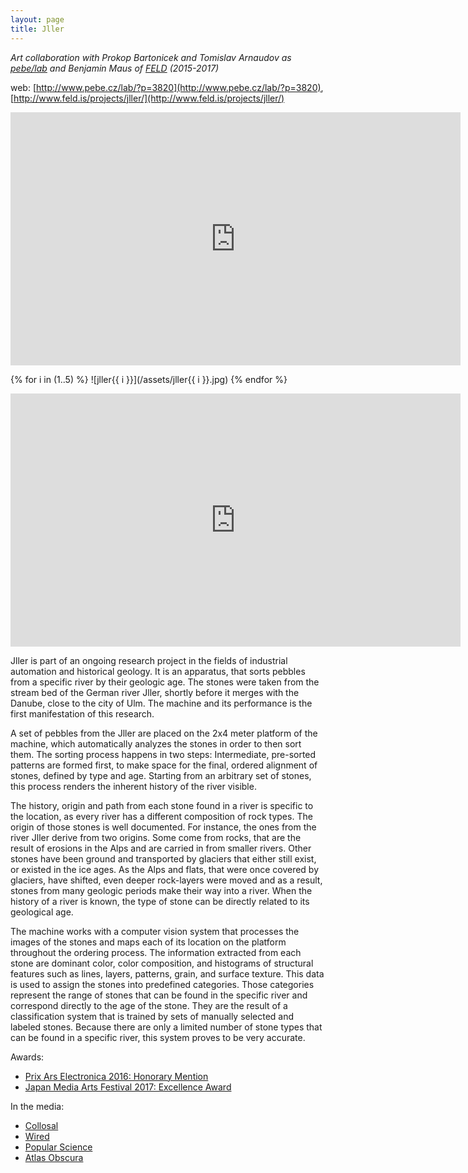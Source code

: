 ```yaml
---
layout: page
title: Jller
---
```


*Art collaboration with Prokop Bartonicek and Tomislav Arnaudov as [pebe/lab](/pebe-lab) and Benjamin Maus of [FELD](http://www.feld.is/) (2015-2017)*

web: [http://www.pebe.cz/lab/?p=3820](http://www.pebe.cz/lab/?p=3820), [http://www.feld.is/projects/jller/](http://www.feld.is/projects/jller/)

<iframe src="https://player.vimeo.com/video/167126696?title=0&byline=0&portrait=0" width="720" height="405" frameborder="0" webkitallowfullscreen mozallowfullscreen allowfullscreen></iframe>

{% for i in (1..5) %}
![jller{{ i }}](/assets/jller{{ i }}.jpg)
{% endfor %}

<iframe width="720" height="405" src="https://www.youtube.com/embed/X4W223X82JQ?rel=0&showinfo=0" frameborder="0" allowfullscreen></iframe>

Jller is part of an ongoing research project in the fields of industrial automation and historical geology. It is an apparatus, that sorts pebbles from a specific river by their geologic age. The stones were taken from the stream bed of the German river Jller, shortly before it merges with the Danube, close to the city of Ulm. The machine and its performance is the first manifestation of this research.

A set of pebbles from the Jller are placed on the 2x4 meter platform of the machine, which automatically analyzes the stones in order to then sort them. The sorting process happens in two steps: Intermediate, pre-sorted patterns are formed first, to make space for the final, ordered alignment of stones, defined by type and age. Starting from an arbitrary set of stones, this process renders the inherent history of the river visible.

The history, origin and path from each stone found in a river is specific to the location, as every river has a different composition of rock types. The origin of those stones is well documented. For instance, the ones from the river Jller derive from two origins. Some come from rocks, that are the result of erosions in the Alps and are carried in from smaller rivers. Other stones have been ground and transported by glaciers that either still exist, or existed in the ice ages. As the Alps and flats, that were once covered by glaciers, have shifted, even deeper rock-layers were moved and as a result, stones from many geologic periods make their way into a river. When the history of a river is known, the type of stone can be directly related to its geological age.

The machine works with a computer vision system that processes the images of the stones and maps each of its location on the platform throughout the ordering process. The information extracted from each stone are dominant color, color composition, and histograms of structural features such as lines, layers, patterns, grain, and surface texture. This data is used to assign the stones into predefined categories. Those categories represent the range of stones that can be found in the specific river and correspond directly to the age of the stone. They are the result of a classification system that is trained by sets of manually selected and labeled stones. Because there are only a limited number of stone types that can be found in a specific river, this system proves to be very accurate.

Awards:

* [Prix Ars Electronica 2016: Honorary Mention](http://prix2016.aec.at/prixwinner/19074/)
* [Japan Media Arts Festival 2017: Excellence Award](http://archive.j-mediaarts.jp/en/festival/2017/art/works/20a_jller/)

In the media:

* [Collosal](http://www.thisiscolossal.com/2016/05/kinetic-rock-sorting-jller/)
* [Wired](http://www.wired.com/2016/05/someone-built-rock-sorting-robot-downright-hypnotizing/)
* [Popular Science](http://www.popsci.com/rock-sorting-art-machine-is-useless-and-beautiful)
* [Atlas Obscura](http://www.atlasobscura.com/articles/watch-a-hypnotizing-machine-sort-river-rocks-by-age)
